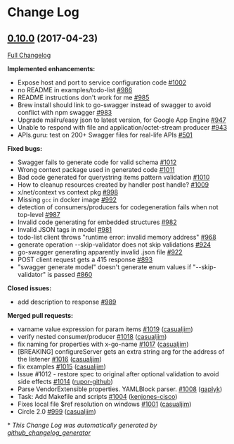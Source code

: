 # Change Log

## [0.10.0](https://github.com/joomcode/joompro-go-swagger/tree/0.10.0) (2017-04-23)
[Full Changelog](https://github.com/joomcode/joompro-go-swagger/compare/0.9.0...0.10.0)

**Implemented enhancements:**

- Expose host and port to service configuration code [\#1002](https://github.com/joomcode/joompro-go-swagger/issues/1002)
- no README in examples/todo-list [\#986](https://github.com/joomcode/joompro-go-swagger/issues/986)
- README instructions don't work for me [\#985](https://github.com/joomcode/joompro-go-swagger/issues/985)
- Brew install should link to go-swagger instead of swagger to avoid conflict with npm swagger [\#983](https://github.com/joomcode/joompro-go-swagger/issues/983)
- Upgrade mailru/easy json to latest version, for Google App Engine [\#947](https://github.com/joomcode/joompro-go-swagger/issues/947)
- Unable to respond with file and application/octet-stream producer [\#943](https://github.com/joomcode/joompro-go-swagger/issues/943)
- APIs.guru: test on 200+ Swagger files for real-life APIs [\#501](https://github.com/joomcode/joompro-go-swagger/issues/501)

**Fixed bugs:**

- Swagger fails to generate code for valid schema [\#1012](https://github.com/joomcode/joompro-go-swagger/issues/1012)
- Wrong context package used in generated code [\#1011](https://github.com/joomcode/joompro-go-swagger/issues/1011)
- Bad code generated for querystring items pattern validation [\#1010](https://github.com/joomcode/joompro-go-swagger/issues/1010)
- How to cleanup resources created by handler post handle? [\#1009](https://github.com/joomcode/joompro-go-swagger/issues/1009)
- x/net/context vs context pkg [\#998](https://github.com/joomcode/joompro-go-swagger/issues/998)
- Missing `gcc` in docker image [\#992](https://github.com/joomcode/joompro-go-swagger/issues/992)
- detection of consumers/producers for codegeneration fails when not top-level [\#987](https://github.com/joomcode/joompro-go-swagger/issues/987)
- Invalid code generating for embedded structures [\#982](https://github.com/joomcode/joompro-go-swagger/issues/982)
- Invalid JSON tags in model [\#981](https://github.com/joomcode/joompro-go-swagger/issues/981)
- todo-list client throws "runtime error: invalid memory address" [\#968](https://github.com/joomcode/joompro-go-swagger/issues/968)
- generate operation --skip-validator does not skip validations [\#924](https://github.com/joomcode/joompro-go-swagger/issues/924)
- go-swagger generating apparently invalid .json file [\#922](https://github.com/joomcode/joompro-go-swagger/issues/922)
- POST client request gets a 415 response [\#893](https://github.com/joomcode/joompro-go-swagger/issues/893)
- "swagger generate model" doesn't generate enum values if "--skip-validator" is passed [\#860](https://github.com/joomcode/joompro-go-swagger/issues/860)

**Closed issues:**

- add description to response [\#989](https://github.com/joomcode/joompro-go-swagger/issues/989)

**Merged pull requests:**

- varname value expression for param items [\#1019](https://github.com/joomcode/joompro-go-swagger/pull/1019) ([casualjim](https://github.com/casualjim))
- verify nested consumer/producer [\#1018](https://github.com/joomcode/joompro-go-swagger/pull/1018) ([casualjim](https://github.com/casualjim))
- fix naming for properties with x-go-name [\#1017](https://github.com/joomcode/joompro-go-swagger/pull/1017) ([casualjim](https://github.com/casualjim))
- \[BREAKING\] configureServer gets an extra string arg for the address of the listener [\#1016](https://github.com/joomcode/joompro-go-swagger/pull/1016) ([casualjim](https://github.com/casualjim))
- fix examples [\#1015](https://github.com/joomcode/joompro-go-swagger/pull/1015) ([casualjim](https://github.com/casualjim))
- Issue \#1012 - restore spec to original after optional validation to avoid side effects [\#1014](https://github.com/joomcode/joompro-go-swagger/pull/1014) ([rupor-github](https://github.com/rupor-github))
- Parse VendorExtensible properties. YAMLBlock parser. [\#1008](https://github.com/joomcode/joompro-go-swagger/pull/1008) ([gaplyk](https://github.com/gaplyk))
- Task: Add Makefile and scripts [\#1004](https://github.com/joomcode/joompro-go-swagger/pull/1004) ([kenjones-cisco](https://github.com/kenjones-cisco))
- Fixes local file $ref resolution on windows [\#1001](https://github.com/joomcode/joompro-go-swagger/pull/1001) ([casualjim](https://github.com/casualjim))
- Circle 2.0 [\#999](https://github.com/joomcode/joompro-go-swagger/pull/999) ([casualjim](https://github.com/casualjim))

\* *This Change Log was automatically generated by [github_changelog_generator](https://github.com/skywinder/Github-Changelog-Generator)*
